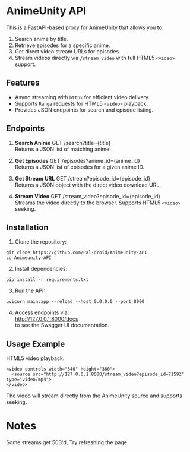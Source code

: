 # AnimeUnity API

This is a FastAPI-based proxy for AnimeUnity that allows you to:

1. Search anime by title.
2. Retrieve episodes for a specific anime.
3. Get direct video stream URLs for episodes.
4. Stream videos directly via `/stream_video` with full HTML5 `<video>` support.

## Features

- Async streaming with `httpx` for efficient video delivery.
- Supports `Range` requests for HTML5 `<video>` playback.
- Provides JSON endpoints for search and episode listing.

## Endpoints

1. **Search Anime**
GET /search?title={title}  
Returns a JSON list of matching anime.

2. **Get Episodes**
GET /episodes?anime_id={anime_id}  
Returns a JSON list of episodes for a given anime ID.

3. **Get Stream URL**
GET /stream?episode_id={episode_id}  
Returns a JSON object with the direct video download URL.

4. **Stream Video**
GET /stream_video?episode_id={episode_id}  
Streams the video directly to the browser. Supports HTML5 `<video>` seeking.

## Installation

1. Clone the repository:
```
git clone https://github.com/Pal-droid/Animeunity-API
cd Animeunity-API
```

2. Install dependencies:
```
pip install -r requirements.txt
```

3. Run the API:
```
uvicorn main:app --reload --host 0.0.0.0 --port 8000
```

4. Access endpoints via:  
http://127.0.0.1:8000/docs  
to see the Swagger UI documentation.

## Usage Example

HTML5 video playback:
```
<video controls width="640" height="360">
  <source src="http://127.0.0.1:8000/stream_video?episode_id=71592" type="video/mp4">
</video>
```

The video will stream directly from the AnimeUnity source and supports seeking.

# Notes

Some streams get 503'd, Try refreshing the page.